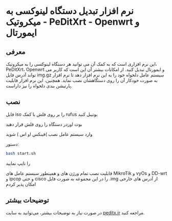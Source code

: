 

# نرم افزار تبدیل دستگاه لینوکسی به میکروتیک - PeDitXrt - Openwrt و ایمورتال

## معرفی

این نرم افزاری است که به کمک آن می توانید هر دستگاه لینوکسی را به میکروتیک، PeDitXrt، Openwrt و ایمورتال تبدیل کنید. از امکانات بیشتر آن این است که کاربر می تواند آدرس فایل img.gz سیستم عامل دلخواه خود را به این نرم افزار دهد تا نرم افزار به صورت خودکار آن را روی دستگاهشان نصب نماید. همچنین، این نرم افزار قابلیت پارتیشن بندی دلخواه را نیز داراست.

## نصب

فایل iso را بر روی فلش با کمک rufus بوتیبل کنید

بوت اوردر دستگاه را روی فلش قرار دهید

وارد سیستم عامل نصب )فینکس او اس ) شوید

دستور:

```bash
bash start.sh
```

را تایپ نمایید

قابلیت نصب تمام ورژن های و همینطور سیستم عامل های MikroTik و vyOs و DD-wrt و ipcop و حتی cisco را در این مجموعه به صورت فایل .img از آدرس های خارجی امکان پذیر کردم

## توضیحات بیشتر

در صورت نیاز به توضیحات بیشتر، می‌توانید به سایت [peditx.ir](https://peditx.ir) مراجعه کنید.
